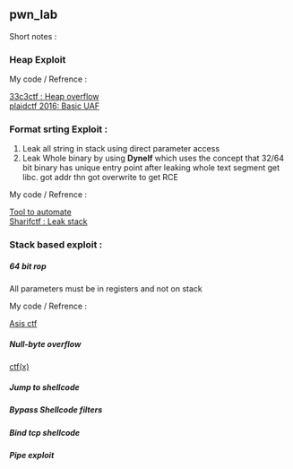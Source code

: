 ## pwn_lab

Short notes : 

### Heap Exploit

My code / Refrence :


<a href="https://github.com/sivaramaaa/CTF_repo/blob/master/33c3ctf/exploit.py">33c3ctf : Heap overflow</a><br>
<a href="https://github.com/sivaramaaa/CTF_repo/blob/master/33c3ctf/exploit.py">plaidctf 2016: Basic UAF </a> <br>

### Format srting Exploit :
1) Leak all string in stack using direct parameter access 
2) Leak Whole binary by using <b>Dynelf</b> which uses the concept that 32/64 bit binary has unique entry point 
   after leaking whole text segment get libc. got addr thn got overwrite to get RCE

My code / Refrence :


<a href="https://github.com/sivaramaaa/My_tools/blob/master/Format_String">Tool to automate</a> <br>
<a href="https://github.com/sivaramaaa/CTF_repo/blob/master/Sharifctf/Brute.py">Sharifctf : Leak stack</a><br>


### Stack based exploit :

##### 64 bit rop

All parameters must be in registers and not on stack 

My code / Refrence :

<a href="https://github.com/sivaramaaa/CTF_repo/tree/master/asisctf-2017">Asis ctf </a>

##### Null-byte overflow
<a href="https://hackerbuck.github.io/blog/ctfx.html">ctf(x)</a>

##### Jump to shellcode

<a href="https://hackerbuck.github.io/blog/csaaw2k12_exp500.html"></a>

##### Bypass Shellcode filters 

<a href="https://hackerbuck.github.io/blog/csaw2k12_exp400.html"></a>

##### Bind tcp shellcode

<a href="https://hackerbuck.github.io/blog/csaw2k13_exp200.html"></a>

##### Pipe exploit 

<a href="https://hackerbuck.github.io/blog/secure_file_reader.html"></a>

